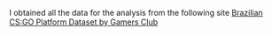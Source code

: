 I obtained all the data for the analysis from the following site
[Brazilian CS:GO Platform Dataset by Gamers Club](https://www.kaggle.com/datasets/gamersclub/brazilian-csgo-plataform-dataset-by-gamers-club/discussion/308279)
